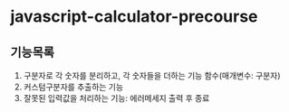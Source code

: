 # javascript-calculator-precourse

## 기능목록

1. 구분자로 각 숫자를 분리하고, 각 숫자들을 더하는 기능 함수(매개변수: 구분자)
2. 커스텀구분자를 추출하는 기능
3. 잘못된 입력값을 처리하는 기능: 에러메세지 출력 후 종료